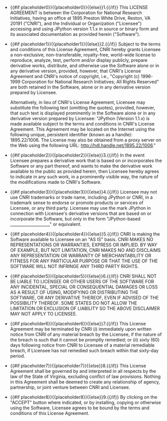 * {{#if placeholder0}}{{placeholder0}}{{else}}1.{{/if}} This LICENSE AGREEMENT is between the Corporation for National Research Initiatives, having an office at 1895 Preston White Drive, Reston, VA 20191 (&quot;CNRI&quot;), and the Individual or Organization (&quot;Licensee&quot;) accessing and using JPython version 1.1.x in source or binary form and its associated documentation as provided herein (&quot;Software&quot;).
* {{#if placeholder1}}{{placeholder1}}{{else}}2.{{/if}} Subject to the terms and conditions of this License Agreement, CNRI hereby grants Licensee a non-exclusive, non-transferable, royalty-free, world-wide license to reproduce, analyze, test, perform and/or display publicly, prepare derivative works, distribute, and otherwise use the Software alone or in any derivative version, provided, however, that CNRI's License Agreement and CNRI's notice of copyright, i.e., &quot;Copyright (c) 1996-1999 Corporation for National Research Initiatives; All Rights Reserved&quot; are both retained in the Software, alone or in any derivative version prepared by Licensee.

  Alternatively, in lieu of CNRI's License Agreement, Licensee may substitute the following text (omitting the quotes), provided, however, that such text is displayed prominently in the Software alone or in any derivative version prepared by Licensee: &quot;JPython (Version 1.1.x) is made available subject to the terms and conditions in CNRI's License Agreement. This Agreement may be located on the Internet using the following unique, persistent identifier (known as a handle): 1895.22/1006. The License may also be obtained from a proxy server on the Web using the following URL: http://hdl.handle.net/1895.22/1006.&quot;

* {{#if placeholder2}}{{placeholder2}}{{else}}3.{{/if}} In the event Licensee prepares a derivative work that is based on or incorporates the Software or any part thereof, and wants to make the derivative work available to the public as provided herein, then Licensee hereby agrees to indicate in any such work, in a prominently visible way, the nature of the modifications made to CNRI's Software.
* {{#if placeholder3}}{{placeholder3}}{{else}}4.{{/if}} Licensee may not use CNRI trademarks or trade name, including JPython or CNRI, in a trademark sense to endorse or promote products or services of Licensee, or any third party. Licensee may use the mark JPython in connection with Licensee's derivative versions that are based on or incorporate the Software, but only in the form &quot;JPython-based \_\_\_\_\_\_\_\_\_\_\_\_\_\_\_\_\_\_\_,&quot; or equivalent.
* {{#if placeholder4}}{{placeholder4}}{{else}}5.{{/if}} CNRI is making the Software available to Licensee on an &quot;AS IS&quot; basis. CNRI MAKES NO REPRESENTATIONS OR WARRANTIES, EXPRESS OR IMPLIED. BY WAY OF EXAMPLE, BUT NOT LIMITATION, CNRI MAKES NO AND DISCLAIMS ANY REPRESENTATION OR WARRANTY OF MERCHANTABILITY OR FITNESS FOR ANY PARTICULAR PURPOSE OR THAT THE USE OF THE SOFTWARE WILL NOT INFRINGE ANY THIRD PARTY RIGHTS.
* {{#if placeholder5}}{{placeholder5}}{{else}}6.{{/if}} CNRI SHALL NOT BE LIABLE TO LICENSEE OR OTHER USERS OF THE SOFTWARE FOR ANY INCIDENTAL, SPECIAL OR CONSEQUENTIAL DAMAGES OR LOSS AS A RESULT OF USING, MODIFYING OR DISTRIBUTING THE SOFTWARE, OR ANY DERIVATIVE THEREOF, EVEN IF ADVISED OF THE POSSIBILITY THEREOF. SOME STATES DO NOT ALLOW THE LIMITATION OR EXCLUSION OF LIABILITY SO THE ABOVE DISCLAIMER MAY NOT APPLY TO LICENSEE.
* {{#if placeholder6}}{{placeholder6}}{{else}}7.{{/if}} This License Agreement may be terminated by CNRI (i) immediately upon written notice from CNRI of any material breach by the Licensee, if the nature of the breach is such that it cannot be promptly remedied; or (ii) sixty (60) days following notice from CNRI to Licensee of a material remediable breach, if Licensee has not remedied such breach within that sixty-day period.
* {{#if placeholder7}}{{placeholder7}}{{else}}8.{{/if}} This License Agreement shall be governed by and interpreted in all respects by the law of the State of Virginia, excluding conflict of law provisions. Nothing in this Agreement shall be deemed to create any relationship of agency, partnership, or joint venture between CNRI and Licensee.
* {{#if placeholder8}}{{placeholder8}}{{else}}9.{{/if}} By clicking on the &quot;ACCEPT&quot; button where indicated, or by installing, copying or otherwise using the Software, Licensee agrees to be bound by the terms and conditions of this License Agreement.